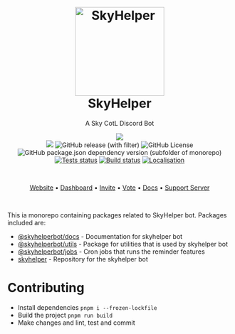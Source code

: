 <h1 align="center">
  <br>
  <a href="https://github.com/imnaiyar/SkyHelper"><img src="https://skyhelper.xyz/assets/img/boticon.png" height="200" alt="SkyHelper"></a>
  <br>
  SkyHelper
  <br>
</h1>

<p align="center">A Sky CotL Discord Bot</p>
<p align="center"><img src="https://img.shields.io/badge/TypeScript-007ACC?style=for-the-badge&logo=typescript&logoColor=white"/> <br />
 <img src="https://img.shields.io/github/stars/imnaiyar/SkyHelper"/> <img alt="GitHub release (with filter)" src="https://img.shields.io/github/v/release/imnaiyar/SkyHelper"> <img alt="GitHub License" src="https://img.shields.io/github/license/imnaiyar/SkyHelper">
 <img alt="GitHub package.json dependency version (subfolder of monorepo)" src="https://img.shields.io/github/package-json/dependency-version/imnaiyar/SkyHelper/discord.js">
 <a href="https://github.com/imnaiyar/skyhelper/actions"><img src="https://github.com/imnaiyar/skyhelper/actions/workflows/test.yml/badge.svg" alt="Tests status" /></a>
 <a href="https://github.com/imnaiyar/skyhelper/actions"><img src="https://github.com/imnaiyar/skyhelper/actions/workflows/check-build.yml/badge.svg" alt="Build status" /></a>
 <a href="https://crowdin.com/project/skyhelper"><img src="https://badges.crowdin.net/skyhelper/localized.svg" alt="Localisation" /></a>
 </p>
<br>

<p align="center">
  <a href="https://skyhelper.xyz">Website</a>
  •
  <a href="https://dash.skyhelper.xyz">Dashboard</a>
  •
  <a href="https://skyhelper.xyz/invite">Invite</a>
  •
  <a href="https://skyhelper.xyz/vote">Vote</a>
  •
  <a href="https://docs.skyhelper.xyz">Docs</a>
  •
  <a href="https://discord.com/invite/2rjCRKZsBb">Support Server</a>
</p>

<br>

This ia monorepo containing packages related to SkyHelper bot. Packages included are:

- [@skyhelperbot/docs](/packages/docs/) - Documentation for skyhelper bot
- [@skyhelperbot/utils](/packages/utils/) - Package for utilities that is used by skyhelper bot
- [@skyhelperbot/jobs](/packages/jobs/) - Cron jobs that runs the reminder features
- [skyhelper](/packages/skyhelper/) - Repository for the skyhelper bot

# Contributing

- Install dependencies `pnpm i --frozen-lockfile`
- Build the project `pnpm run build`
- Make changes and lint, test and commit
